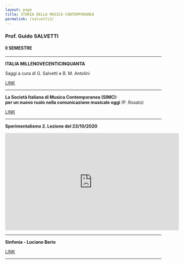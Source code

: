 ```yaml
---
layout: page
title: STORIA DELLA MUSICA CONTEMPORANEA
permalink: /salvetti2/
---
```


### Prof. Guido SALVETTI
#### II SEMESTRE

---

**ITALIA MILLENOVECENTICINQUANTA**


Saggi a cura di G. Salvetti e B. M. Antolini  

<a href="https://www.dropbox.com/sh/y6br73u9th0kw7d/AACgVFtCzX3Ugs5EwLea4ISda/Italia%201950?dl=0&subfolder_nav_tracking=1" target="_blank">LINK</a>

---

**La Società Italiana di Musica Contemporanea (SIMC):   
per un nuovo ruolo nella comunicazione musicale oggi**  (P. Rosato)   

 <a href="https://www.dropbox.com/sh/y6br73u9th0kw7d/AACgVFtCzX3Ugs5EwLea4ISda/Italia%201950?dl=0&preview=simc+appunti.pdf&subfolder_nav_tracking=1" target="_blank">LINK</a>


 ---



**Sperimentalismo 2. Lezione del 23/10/2020**

<iframe width="560" height="315" src="https://www.youtube.com/embed/vDd83MYAamw" frameborder="0" allow="accelerometer; autoplay; clipboard-write; encrypted-media; gyroscope; picture-in-picture" allowfullscreen></iframe>

---

**Sinfonia - Luciano Berio**




<a href="https://www.dropbox.com/s/pmgkidytoic8dtf/BERIO%20Sinfonia.docx?dl=0" target="_blank">LINK</a>

---
